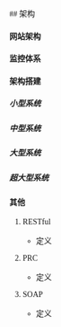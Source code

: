 <font face="黑体">
## 架构

#### 网站架构 

#### 监控体系


#### 架构搭建

##### 小型系统
##### 中型系统
##### 大型系统
##### 超大型系统

####  其他

1. RESTful
    * 定义

2. PRC
    * 定义

3. SOAP 
    * 定义    





</font>